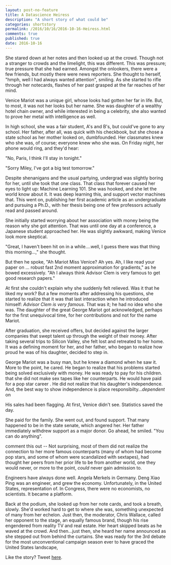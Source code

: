 ```yaml
---
layout: post-no-feature
title: A Datascience Heiress
description: "A short story of what could be"
categories: shortstory
permalink: /2016/10/16/2016-10-16-Heiress.html
comments: true
published: true
date: 2016-10-16
---
```


She stared down at her notes and then looked up at the crowd. Though not a stranger to crowds and the limelight, this was different. This was pressure; true pressure that she had earned. Amongst the onlookers, there were a few friends, but mostly there were news reporters. She thought to herself, "hmph, well I had always wanted attention", smiling. As she started to rifle through her notecards, flashes of her past grasped at the far reaches of her mind.

Venice Mariot was a unique girl, whose looks had gotten her far in life. But, to most, it was not her looks but her name. She was daughter of a wealthy hotel chain owner, and while interested in being a celebrity, she also wanted to prove her metal with intelligence as well. 

In high school, she was a fair student, A's and B's, but could've gone to any school. Her father, after all, was quick with his checkbook, but she chose a state school as her mother looked on, dumbfounded. Her classmates knew who she was, of course; everyone knew who she was. On Friday night, her phone would ring, and they'd hear:

"No, Paris, I think I'll stay in tonight."

"Sorry Miley, I've got a big test tomorrow."

Despite shenanigans and the usual partying, undergrad was slightly boring for her, until she took that one class. That class that forever caused her eyes to light up: Machine Learning 101. She was hooked, and she let the world know about it. It was deep learning this, and support vector machines that. This went on, publishing her first academic article as an undergraduate and pursuing a Ph.D., with her thesis being one of few professors actually read and passed around.

She initially started worrying about her association with money being the reason why she got attention. That was until one day at a conference, a Japanese student approached her. He was slightly awkward, making Venice look more skeptical.

"Great, I haven't been hit on in a while....well, I guess there was that thing this morning...," she thought.

But then he spoke, "Ah Mariot Miss Venice? Ah yes. Ah, I like read your paper on ... robust fast 2nd moment approximation for gradients," as he bowed excessively. "Ah I always think Advisor Clem is very famous to get good research papers."

At first she couldn't explain why she suddenly felt relieved. Was it that he liked my work? But a few moments after addressing his questions, she started to realize that it was that last interaction when he introduced himself: *Advisor Clem is very famous*. That was it; he had no idea who she was. The daughter of the great George Mariot got acknowledged, perhaps for the first unequivocal time, for her contributions and not for the name Mariot.

After graduation, she received offers, but decided against the larger companies that swept talent up through the weight of their money. After taking several trips to Silicon Valley, she felt lost and retreated to her home. It was a defining moment for her, and her father, who began to realize how proud he was of his daughter, decided to step in.

George Mariot was a busy man, but he knew a diamond when he saw it. More to the point, he cared. He began to realize that his problems started being solved exclusively with money. He was ready to pay for his children. that she did not make sex tapes like her counterparts. He would have paid for a pop star career . He did not realize that his daughter's independence. And, the best way to show independence is place responsibilty...*dependent* on 

His sales had been flagging. At first, Venice didn't see. Statistics saved the day. 

She paid for the family. She went out, and found support. That many happened to be in the state senate, which angered her. Her father immediately withdrew support as a major donor. Go ahead, he smiled. "You can do anything".

comment this out -- Not surprising, most of them did not realize the connection to her more famous counterparts (many of whom had become pop stars, and some of whom were scandalized with sextapes), had thought her peers from her prior life to be from another world, one they would never, or more to the point, *could* never gain admission to.

Engineers have always done well. Angela Merkels in Germany. Deng Xiao Ping was an engineer, and grew the economy. Unfortunately, in the United States, representation of. In Congress, there were no economists, no scientists. It became a platform. 

Back at the podium, she looked up from her note cards, and took a breath, slowly. She'd worked hard to get to where she was, something unexpected of many from her echelon. Just then, the moderator, Chris Wallace, called her opponent to the stage, an equally famous brand, though his rise engendered from reality TV and real estate. Her heart skipped beats as he waved at the crowd. And then...just then, she heard her name announced as she stepped out from behind the curtains. She was ready for the 3rd debate for the most unconventional campaign season ever to have graced the United States landscape,  

Like the story? Tweet [here](http://twitter.com/karl_ni).
